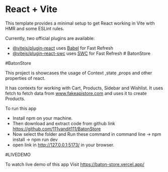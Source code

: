 # React + Vite

This template provides a minimal setup to get React working in Vite with HMR and some ESLint rules.

Currently, two official plugins are available:

- [@vitejs/plugin-react](https://github.com/vitejs/vite-plugin-react/blob/main/packages/plugin-react/README.md) uses [Babel](https://babeljs.io/) for Fast Refresh
- [@vitejs/plugin-react-swc](https://github.com/vitejs/vite-plugin-react-swc) uses [SWC](https://swc.rs/) for Fast Refresh
#   B a t o n S t o r e 
 
 


# B a t o n S t o r e 

This project is showcases the usage of Context ,state ,props and other properties of react.

It has contexts for working with Cart, Products, Sidebar and Wishlist. It uses fetch to fetch data from www.fakeapistore.com and uses it to create Products.

To run this app 
* Install npm on your machine.
* Then download and extract code from github link https://github.com/111vandit111/BatonStore
* Now select the folder and Run these command in command line
  -> npm install
  -> npm run dev
* open link in http://127.0.0.1:5173/ in your browser.


#LIVEDEMO

To watch live demo of this app Visit https://baton-store.vercel.app/